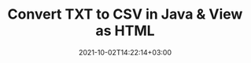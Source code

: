 ---
############################# Static ############################
layout: "autogen"
date: 2021-10-02T14:22:14+03:00
draft: false
path: "total/java/conversion/txt-to-csv/"

############################# Head ############################
head_title: "Convert TXT to CSV in Java - Sample Java Code"
head_description: "Java document conversion library to convert TXT to CSV and 100+ other file formats in Java & J2SE applications. View the Converted CSV document as HTML viewer."

############################# Header ############################
title: "Convert TXT to CSV in Java & View as HTML"
description: "Programmatically convert TXT to CSV in Java & J2SE platforms using flexible document manipulation options to customize the resultant document. Convert the complete document or some specific pages based on page numbers or selective page ranges using Java document conversion library."

############################# SubMenu ############################
submenu:
    enable: false

############################# Content ############################
content:
    enable: true
    block:
    - title_left: "TXT to CSV Conversion in Java"
      content_left: |
          Perform TXT to CSV file conversion in three simple steps using Java. View the converted document as HTML without any external software dependency.

          -   Create a new instance of **Converter** class and load the TXT file
          -   Set **ConvertOptions** for the CSV document type
          -   Call **Convert** method of **Converter** class instance for conversion to CSV
          -   Set options for HTML viewer
          -   Create **Viewer** object to view converted CSV as HTML
          
      title_right: "Convert Remotely Located Documents"
      content_right: |
          You require `GroupDocs.Conversion` & `GroupDocs.Viewer` namespaces to convert between a wide range of popular document types such as PDF, Microsoft Word, Excel, PowerPoint, Project, Outlook, HTML, diagrams and image file formats. Explore other [Java APIs for Office documents](https://products.conholdate.com/total/java/) as offered by Conholdate.Total.
          
          Get the respective assembly files from the [downloads](https://downloads.conholdate.com/total/java) or fetch the whole package from [Maven](https://repository.conholdate.com/webapp/#/artifacts/browse/tree/General/repo) to add 'Conholdate.Total` directly in your workspace.
          
      code: |
          ```cs {linenos=false}
          // Convert TXT to CSV using GroupDocs.Conversion API
          // Load the source TXT file to be converted
          Converter converter = new Converter("input.txt");

          // Get the convert options ready for the target CSV format
          ConvertOptions convertOptions = new FileType().fromExtension("csv").getConvertOptions();

          // Convert to CSV format
          converter.convert("output.csv", convertOptions);

          // Create Viewer object to view the converted CSV as HTML
          try (Viewer viewer = new Viewer("output.csv"))
          {
              // Set options for HTML viewer
              HtmlViewOptions viewOptions = HtmlViewOptions.forEmbeddedResources("output{0}.html");

              // View converted CSV as HTML
              viewer.view(viewOptions);
          }
          ```
    - title_left: "Convert Password Protected TXT to CSV"
      content_left: |
          Accurately load and convert documents that are protected with a password within your Java based applications. The file format conversion API also supports rendering remote documents from different sources including S3, Blob, FTP, Stream, URL or a local disk.

          -   Create new instance of **Converter** class and pass source document path
          -   Instantiate the proper **ConvertOptions** class e.g. (**PdfConvertOptions**, **WordProcessingConvertOptions**, **SpreadsheetConvertOptions** etc.)
          -   Call **convert** method of **Converter** class instance and pass filename for the converted document
        
      title_right: "Source Document Information Extraction"
      content_right: |
          The documents information extraction feature not only allows getting the basic information about the source document file but it also supports extracting some valuable file-format specific information such as project start and end dates of a Microsoft Project file, any printing restrictions on a PDF document, list of folders enclosed in an Outlook data file etc. 

          Convert popular document file formats on different operating systems such as Windows, Linux or macOS while using development environments such as NetBeans, IntelliJ IDEA and Eclipse.
          
      code: |
          ```cs {linenos=false}
          // Load and convert password protected documents
          WordProcessingLoadOptions loadOptions = new WordProcessingLoadOptions();
          loadOptions.setPassword("12345");

          // Create an instance of Converter class and pass source document path and the load options delegate as a constructor parameters
          Converter converter = new Converter("input.txt", loadOptions);

          // Instantiate PdfConvertOptions class
          PdfConvertOptions options = new PdfConvertOptions();

          // Call convert method of Converter class instance and pass filename for the converted document and the instance of ConvertOptions from the previous step
          converter.convert("output.csv, options);
          ```
############################# About Formats ############################
about_formats:
    enable: false
############################# More Formats ############################
more_formats:
    enable: true
    auto: false
    other_out_formats: PDF DOCX DOT DOTX DOTM TXT RTF HTML MHTML XLS XLSX XLSM XLT XLTX XLTM DIF PPT PPTX PPS PPSX POT POTX POTM ODT OTT EMZ WMZ SVGZ TEX DCM WMF BMP PNG GIF JPEG TIFF
############################# Back to top ###############################
back_to_top:
  enable: true
---